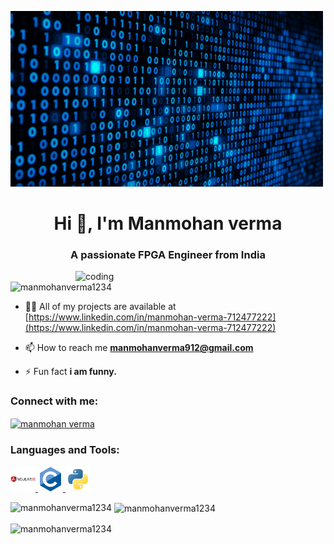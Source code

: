 ![LOGO](https://github.com/manmohanverma1234/manmohanverma1234/blob/main/giphy.gif)
<h1 align="center">Hi 👋, I'm Manmohan verma</h1>
<h3 align="center">A passionate FPGA Engineer from India</h3>
<img align="right"alt="coding"width="400"src="https://www.bing.com/th/id/OGC.ba6d7d37fa1e4ca966ac7328bf43b96c?pid=1.7&rurl=https%3a%2f%2fmedia1.tenor.com%2fimages%2fba6d7d37fa1e4ca966ac7328bf43b96c%2ftenor.gif%3fitemid%3d18657810&ehk=DmXE8Yduzl91Dm6wYvTySRQQL2nfJTveMexBE%2bI3wUI%3d">

<p align="left"> <img src="https://komarev.com/ghpvc/?username=manmohanverma1234&label=Profile%20views&color=0e75b6&style=flat" alt="manmohanverma1234" /> </p>

- 👨‍💻 All of my projects are available at [https://www.linkedin.com/in/manmohan-verma-712477222](https://www.linkedin.com/in/manmohan-verma-712477222)

- 📫 How to reach me **manmohanverma912@gmail.com**

- ⚡ Fun fact **i am funny.**

<h3 align="left">Connect with me:</h3>
<p align="left">
<a href="https://linkedin.com/in/manmohan verma" target="blank"><img align="center" src="https://raw.githubusercontent.com/rahuldkjain/github-profile-readme-generator/master/src/images/icons/Social/linked-in-alt.svg" alt="manmohan verma" height="30" width="40" /></a>
</p>

<h3 align="left">Languages and Tools:</h3>
<p align="left"> <a href="https://angular.io" target="_blank" rel="noreferrer"> <img src="https://raw.githubusercontent.com/devicons/devicon/master/icons/angularjs/angularjs-original-wordmark.svg" alt="angularjs" width="40" height="40"/> </a> <a href="https://www.cprogramming.com/" target="_blank" rel="noreferrer"> <img src="https://raw.githubusercontent.com/devicons/devicon/master/icons/c/c-original.svg" alt="c" width="40" height="40"/> </a> <a href="https://www.python.org" target="_blank" rel="noreferrer"> <img src="https://raw.githubusercontent.com/devicons/devicon/master/icons/python/python-original.svg" alt="python" width="40" height="40"/> </a> </p>

<p><img align="left" src="https://github-readme-stats.vercel.app/api/top-langs?username=manmohanverma1234&show_icons=true&locale=en&layout=compact" alt="manmohanverma1234" /></p>

<p>&nbsp;<img align="center" src="https://github-readme-stats.vercel.app/api?username=manmohanverma1234&show_icons=true&locale=en" alt="manmohanverma1234" /></p>

<p><img align="center" src="https://github-readme-streak-stats.herokuapp.com/?user=manmohanverma1234&" alt="manmohanverma1234" /></p>
